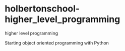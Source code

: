 # holbertonschool-higher_level_programming
higher level programming

Starting object oriented programming with Python
